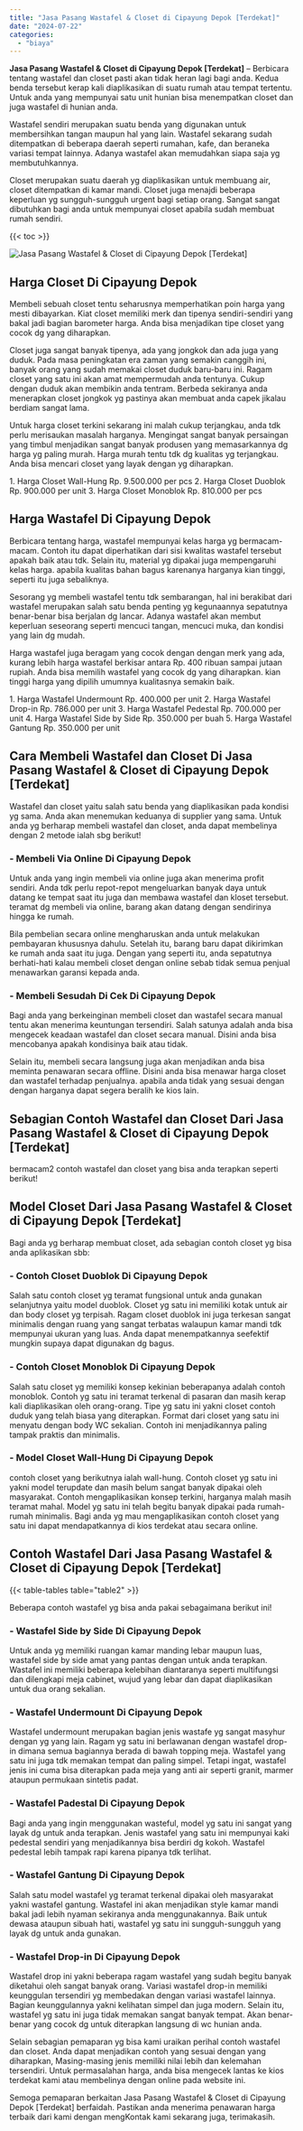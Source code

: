 ```yaml
---
title: "Jasa Pasang Wastafel & Closet di Cipayung Depok [Terdekat]"
date: "2024-07-22"
categories: 
  - "biaya"
---
```


**Jasa Pasang Wastafel & Closet di Cipayung Depok \[Terdekat\]** – Berbicara tentang wastafel dan closet pasti akan tidak heran lagi bagi anda. Kedua benda tersebut kerap kali diaplikasikan di suatu rumah atau tempat tertentu. Untuk anda yang mempunyai satu unit hunian bisa menempatkan closet dan juga wastafel di hunian anda.

Wastafel sendiri merupakan suatu benda yang digunakan untuk membersihkan tangan maupun hal yang lain. Wastafel sekarang sudah ditempatkan di beberapa daerah seperti rumahan, kafe, dan beraneka variasi tempat lainnya. Adanya wastafel akan memudahkan siapa saja yg membutuhkannya.

Closet merupakan suatu daerah yg diaplikasikan untuk membuang air, closet ditempatkan di kamar mandi. Closet juga menajdi beberapa keperluan yg sungguh-sungguh urgent bagi setiap orang. Sangat sangat dibutuhkan bagi anda untuk mempunyai closet apabila sudah membuat rumah sendiri.

{{< toc >}}

![Jasa Pasang Wastafel & Closet di Cipayung Depok [Terdekat]](/images/wastafel-closet-murah42.png)

## Harga Closet Di Cipayung Depok

Membeli sebuah closet tentu seharusnya memperhatikan poin harga yang mesti dibayarkan. Kiat closet memiliki merk dan tipenya sendiri-sendiri yang bakal jadi bagian barometer harga. Anda bisa menjadikan tipe closet yang cocok dg yang diharapkan.

Closet juga sangat banyak tipenya, ada yang jongkok dan ada juga yang duduk. Pada masa peningkatan era zaman yang semakin canggih ini, banyak orang yang sudah memakai closet duduk baru-baru ini. Ragam closet yang satu ini akan amat mempermudah anda tentunya. Cukup dengan duduk akan membikin anda tentram. Berbeda sekiranya anda menerapkan closet jongkok yg pastinya akan membuat anda capek jikalau berdiam sangat lama.

Untuk harga closet terkini sekarang ini malah cukup terjangkau, anda tdk perlu merisaukan masalah harganya. Mengingat sangat banyak persaingan yang timbul menjadikan sangat banyak produsen yang memasarkannya dg harga yg paling murah. Harga murah tentu tdk dg kualitas yg terjangkau. Anda bisa mencari closet yang layak dengan yg diharapkan.

1\. Harga Closet Wall-Hung Rp. 9.500.000 per pcs 2. Harga Closet Duoblok Rp. 900.000 per unit 3. Harga Closet Monoblok Rp. 810.000 per pcs

## Harga Wastafel Di Cipayung Depok

Berbicara tentang harga, wastafel mempunyai kelas harga yg bermacam-macam. Contoh itu dapat diperhatikan dari sisi kwalitas wastafel tersebut apakah baik atau tdk. Selain itu, material yg dipakai juga mempengaruhi kelas harga. apabila kualitas bahan bagus karenanya harganya kian tinggi, seperti itu juga sebaliknya.

Sesorang yg membeli wastafel tentu tdk sembarangan, hal ini berakibat dari wastafel merupakan salah satu benda penting yg kegunaannya sepatutnya benar-benar bisa berjalan dg lancar. Adanya wastafel akan membut keperluan seseorang seperti mencuci tangan, mencuci muka, dan kondisi yang lain dg mudah.

Harga wastafel juga beragam yang cocok dengan dengan merk yang ada, kurang lebih harga wastafel berkisar antara Rp. 400 ribuan sampai jutaan rupiah. Anda bisa memilih wastafel yang cocok dg yang diharapkan. kian tinggi harga yang dipilih umumnya kualitasnya semakin baik.

1\. Harga Wastafel Undermount Rp. 400.000 per unit 2. Harga Wastafel Drop-in Rp. 786.000 per unit 3. Harga Wastafel Pedestal Rp. 700.000 per unit 4. Harga Wastafel Side by Side Rp. 350.000 per buah 5. Harga Wastafel Gantung Rp. 350.000 per unit

## Cara Membeli Wastafel dan Closet Di Jasa Pasang Wastafel & Closet di Cipayung Depok \[Terdekat\]

Wastafel dan closet yaitu salah satu benda yang diaplikasikan pada kondisi yg sama. Anda akan menemukan keduanya di supplier yang sama. Untuk anda yg berharap membeli wastafel dan closet, anda dapat membelinya dengan 2 metode ialah sbg berikut!

### \- Membeli Via Online Di Cipayung Depok

Untuk anda yang ingin membeli via online juga akan menerima profit sendiri. Anda tdk perlu repot-repot mengeluarkan banyak daya untuk datang ke tempat saat itu juga dan membawa wastafel dan kloset tersebut. teramat dg membeli via online, barang akan datang dengan sendirinya hingga ke rumah.

Bila pembelian secara online mengharuskan anda untuk melakukan pembayaran khususnya dahulu. Setelah itu, barang baru dapat dikirimkan ke rumah anda saat itu juga. Dengan yang seperti itu, anda sepatutnya berhati-hati kalau membeli closet dengan online sebab tidak semua penjual menawarkan garansi kepada anda.

### \- Membeli Sesudah Di Cek Di Cipayung Depok

Bagi anda yang berkeinginan membeli closet dan wastafel secara manual tentu akan menerima keuntungan tersendiri. Salah satunya adalah anda bisa mengecek keadaan wastafel dan closet secara manual. Disini anda bisa mencobanya apakah kondisinya baik atau tidak.

Selain itu, membeli secara langsung juga akan menjadikan anda bisa meminta penawaran secara offline. Disini anda bisa menawar harga closet dan wastafel terhadap penjualnya. apabila anda tidak yang sesuai dengan dengan harganya dapat segera beralih ke kios lain.

## Sebagian Contoh Wastafel dan Closet Dari Jasa Pasang Wastafel & Closet di Cipayung Depok \[Terdekat\]

bermacam2 contoh wastafel dan closet yang bisa anda terapkan seperti berikut!

## Model Closet Dari Jasa Pasang Wastafel & Closet di Cipayung Depok \[Terdekat\]

Bagi anda yg berharap membuat closet, ada sebagian contoh closet yg bisa anda aplikasikan sbb:

### \- Contoh Closet Duoblok Di Cipayung Depok

Salah satu contoh closet yg teramat fungsional untuk anda gunakan selanjutnya yaitu model duoblok. Closet yg satu ini memiliki kotak untuk air dan body closet yg terpisah. Ragam closet duoblok ini juga terkesan sangat minimalis dengan ruang yang sangat terbatas walaupun kamar mandi tdk mempunyai ukuran yang luas. Anda dapat menempatkannya seefektif mungkin supaya dapat digunakan dg bagus.

### \- Contoh Closet Monoblok Di Cipayung Depok

Salah satu closet yg memiliki konsep kekinian beberapanya adalah contoh monoblok. Contoh yg satu ini teramat terkenal di pasaran dan masih kerap kali diaplikasikan oleh orang-orang. Tipe yg satu ini yakni closet contoh duduk yang telah biasa yang diterapkan. Format dari closet yang satu ini menyatu dengan body WC sekalian. Contoh ini menjadikannya paling tampak praktis dan minimalis.

### \- Model Closet Wall-Hung Di Cipayung Depok

contoh closet yang berikutnya ialah wall-hung. Contoh closet yg satu ini yakni model terupdate dan masih belum sangat banyak dipakai oleh masyarakat. Contoh mengaplikasikan konsep terkini, harganya malah masih teramat mahal. Model yg satu ini telah begitu banyak dipakai pada rumah-rumah minimalis. Bagi anda yg mau mengaplikasikan contoh closet yang satu ini dapat mendapatkannya di kios terdekat atau secara online.

## Contoh Wastafel Dari Jasa Pasang Wastafel & Closet di Cipayung Depok \[Terdekat\]

{{< table-tables table="table2" >}}

Beberapa contoh wastafel yg bisa anda pakai sebagaimana berikut ini!

### \- Wastafel Side by Side Di Cipayung Depok

Untuk anda yg memiliki ruangan kamar manding lebar maupun luas, wastafel side by side amat yang pantas dengan untuk anda terapkan. Wastafel ini memiliki beberapa kelebihan diantaranya seperti multifungsi dan dilengkapi meja cabinet, wujud yang lebar dan dapat diaplikasikan untuk dua orang sekalian.

### \- Wastafel Undermount Di Cipayung Depok

Wastafel undermount merupakan bagian jenis wastafe yg sangat masyhur dengan yg yang lain. Ragam yg satu ini berlawanan dengan wastafel drop-in dimana semua bagiannya berada di bawah topping meja. Wastafel yang satu ini juga tdk memakan tempat dan paling simpel. Tetapi ingat, wastafel jenis ini cuma bisa diterapkan pada meja yang anti air seperti granit, marmer ataupun permukaan sintetis padat.

### \- Wastafel Padestal Di Cipayung Depok

Bagi anda yang ingin menggunakan wasteful, model yg satu ini sangat yang layak dg untuk anda terapkan. Jenis wastafel yang satu ini mempunyai kaki pedestal sendiri yang menjadikannya bisa berdiri dg kokoh. Wastafel pedestal lebih tampak rapi karena pipanya tdk terlihat.

### \- Wastafel Gantung Di Cipayung Depok

Salah satu model wastafel yg teramat terkenal dipakai oleh masyarakat yakni wastafel gantung. Wastafel ini akan menjadikan style kamar mandi bakal jadi lebih nyaman sekiranya anda menggunakannya. Baik untuk dewasa ataupun sibuah hati, wastafel yg satu ini sungguh-sungguh yang layak dg untuk anda gunakan.

### \- Wastafel Drop-in Di Cipayung Depok

Wastafel drop ini yakni beberapa ragam wastafel yang sudah begitu banyak diketahui oleh sangat banyak orang. Variasi wastafel drop-in memiliki keunggulan tersendiri yg membedakan dengan variasi wastafel lainnya. Bagian keunggulannya yakni kelihatan simpel dan juga modern. Selain itu, wastafel yg satu ini juga tidak memakan sangat banyak tempat. Akan benar-benar yang cocok dg untuk diterapkan langsung di wc hunian anda.

Selain sebagian pemaparan yg bisa kami uraikan perihal contoh wastafel dan closet. Anda dapat menjadikan contoh yang sesuai dengan yang diharapkan, Masing-masing jenis memiliki nilai lebih dan kelemahan tersendiri. Untuk permasalahan harga, anda bisa mengecek lantas ke kios terdekat kami atau membelinya dengan online pada website ini.

Semoga pemaparan berkaitan Jasa Pasang Wastafel & Closet di Cipayung Depok \[Terdekat\] berfaidah. Pastikan anda menerima penawaran harga terbaik dari kami dengan mengKontak kami sekarang juga, terimakasih.
